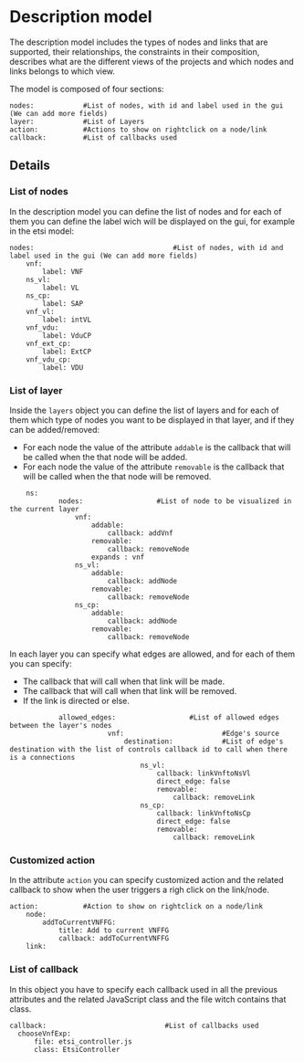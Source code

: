 # Description model
The description model includes the types of nodes and links that are supported, their relationships, the constraints in their composition, describes what are the different views of the projects and which nodes and links belongs to which view.

The model is composed of four sections: 

```
nodes:            #List of nodes, with id and label used in the gui (We can add more fields)
layer:            #List of Layers
action:           #Actions to show on rightclick on a node/link
callback:         #List of callbacks used
```


## Details
### List of nodes
In the description model you can define the list of nodes and for each of them you can define the label wich will be displayed on the gui, for example in the etsi model:
```
nodes:                                  #List of nodes, with id and label used in the gui (We can add more fields)
    vnf:
        label: VNF
    ns_vl:
        label: VL
    ns_cp:
        label: SAP
    vnf_vl:
        label: intVL
    vnf_vdu:
        label: VduCP
    vnf_ext_cp:
        label: ExtCP
    vnf_vdu_cp:
        label: VDU
```
### List of layer
Inside the ```layers``` object you can define the list of layers and for each of them which type of nodes you want to be displayed in that layer, and if they can be added/removed:
*   For each node the value of the attribute ```addable``` is the callback that will be called when the that node will be added.
*   For each node the value of the attribute ```removable``` is the callback that will be called when the that node will be removed.
```
    ns:
            nodes:                  #List of node to be visualized in the current layer
                vnf:
                    addable:
                        callback: addVnf
                    removable:
                        callback: removeNode
                    expands : vnf
                ns_vl:
                    addable:
                        callback: addNode
                    removable:
                        callback: removeNode
                ns_cp:
                    addable:
                        callback: addNode
                    removable:
                        callback: removeNode
```
In each layer you can specify what edges are allowed, and for each of them you can specify:

* The callback that will call when that link will be made.
* The callback that will call when that link will be removed.
* If the link is directed or else.

```
            allowed_edges:                  #List of allowed edges between the layer's nodes
                        vnf:                        #Edge's source
                            destination:            #List of edge's destination with the list of controls callback id to call when there is a connections
                                ns_vl:
                                    callback: linkVnftoNsVl
                                    direct_edge: false
                                    removable:
                                        callback: removeLink
                                ns_cp:
                                    callback: linkVnftoNsCp
                                    direct_edge: false
                                    removable:
                                        callback: removeLink
```
### Customized action
In the attribute ```action``` you can specify customized action and the related callback to show when the user triggers a righ click on the link/node.
```
action:           #Action to show on rightclick on a node/link
    node:
        addToCurrentVNFFG:
            title: Add to current VNFFG
            callback: addToCurrentVNFFG
    link:
```
### List of callback
In this object you have to specify each callback used in all the previous attributes and the related JavaScript class and the file witch contains that class.

```
callback:                             #List of callbacks used
  chooseVnfExp:
      file: etsi_controller.js
      class: EtsiController
```